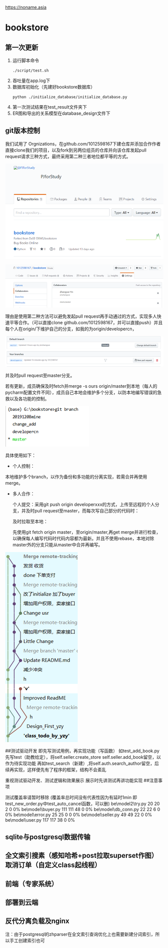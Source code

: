 https://noname.asia
# bookstore
## 第一次更新
1. 运行脚本命令
   ```
   ./script/test.sh
   ```
2. 吞吐量在app.log下
3. 数据库初始化（先建好bookstore数据库）
   ```
   python ./initialize_database/initialize_database.py
   ```
4. 第一次测试结果在test_result文件夹下
5. ER图和导出的关系模型在database_design文件下

## git版本控制
我们试用了 Orgnizations，在github.com/1012598167下建仓库并添加合作作者直接clone我们的项目，以及fork到另两位组员的仓库并向该仓库发起pull request请求三种方式，最终采用第二种三者地位都平等的方式。

![image-20191214224431689](README.assets/image-20191214224431689.png)

![image-20191214224628115](README.assets/image-20191214224628115.png)

理由是使用第二种方法可以避免发起pull request再手动通过的方式，实现多人快速平等合作。（可以直接clone github.com/1012598167，并可以直接push）并且每个人在origin/下维护自己的分支，如我的为origin/developercn，

![image-20191215123707874](README.assets/image-20191215123707874.png)

并及时pull request至master分支。

若有更新，成员确保及时fetch并merge -s ours origin/master到本地（每人的pycharm配置文件不同），成员自己本地会维护多个分支，以防本地编写错误的急救以及各功能的控制。

![image-20191214225745199](README.assets/image-20191214225745199.png)

具体使用如下：

- 个人控制：

本地维护多个branch，以作为备份和多功能的分离实现，若需合并再使用merge。

- 多人合作：

  个人提交：采用git push origin developerxxx的方式，上传至远程的个人分支，并及时pull request至master，而每次写自己部分的代码时：

  及时拉取至本地：

  先使用git fetch origin master，至origin/master,再get merge并进行检查，以确保每人编写代码时代码内容都为最新。并且不使用rebase，本地对除master外的分支只能从master中合并再编写。

![image-20191214231256923](README.assets/image-20191214231256923.png)

##测试驱动开发
即先写测试用例，再实现功能（写函数）
如test_add_book.py 先写test（助教给定），将self.seller.create_store self.seller.add_book留空，以作为待实现功能
再如test_search（新建）,将self.auth.search_author留空，后续再实现，这样便先有了程序的框架，结构不会紊乱

重视测试驱动开发、测试逻辑和效果展示 展示时先讲测试再讲功能实现
##注意事项

测试覆盖率请暂时移除 (覆盖率总时间没有代表性因为有延时1min 即test_new_order.py中test_auto_cancel函数，可以删) 
be\model2\try.py                     20     20      2      0     0%
be\model\buyer.py                   111    111     48      0     0%
be\model\db_conn.py                  22     22      6      0     0%
be\model\error.py                    25     25      0      0     0%
be\model\seller.py                   49     49     22      0     0%
be\model\user.py                    117    117     38      0     0%

## sqlite与postgresql数据传输
## 全文索引搜素（感知哈希+post拉取superset作图） 取消订单（自定义class起线程）
## 前端（专家系统）
## 部署到云端
## 反代分离负载及nginx

注：由于postgresql的zhparser在全文索引查询优化上也需要新建分词索引，所以手工创建索引也可
